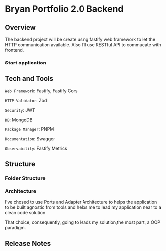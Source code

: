 # Bryan Portfolio 2.0 Backend

## Overview

The backend project will be create using fastify web framework to let the HTTP communication available. Also I'll use RESTful API to commucate with frontend.

### Start application

## Tech and Tools

`Web Framework`: Fastify, Fastify Cors

`HTTP Validator`: Zod

`Security`: JWT

`DB`: MongoDB

`Package Manager`: PNPM

`Documentation`: Swagger

`Observability`: Fastify Metrics

## Structure

### Folder Structure

### Architecture

I've chosed to use Ports and Adapter Architecture to helps the application to be built agnostic from tools and helps me to lead my application near to a clean code solution

That choice, consequently, going to leads my solution,the most part, a OOP paradigm.

## Release Notes
